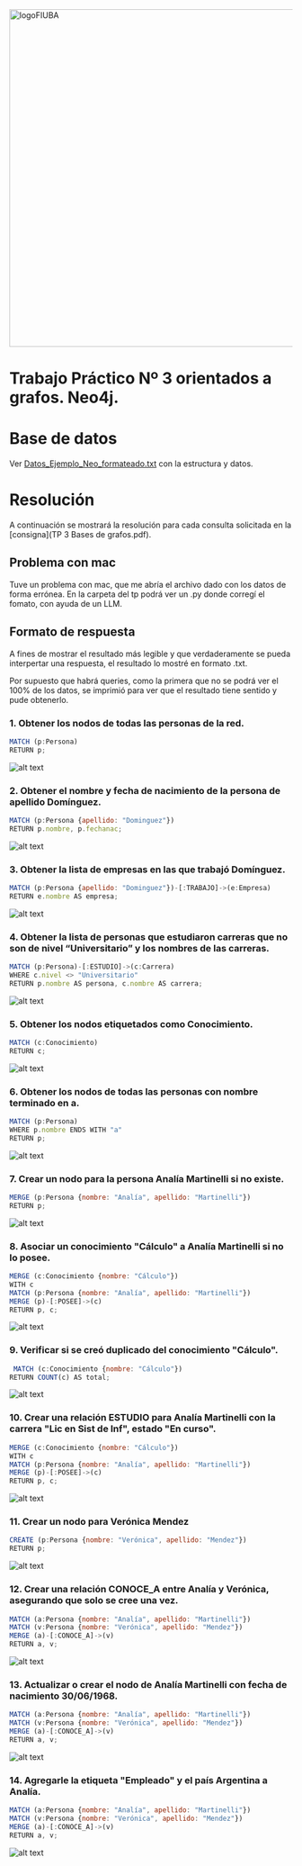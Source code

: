 <img src="https://github.com/hernancontigiani/ceia_memorias_especializacion/raw/master/Figures/logoFIUBA.jpg" alt="logoFIUBA" width="600">

# Trabajo Práctico Nº 3 orientados a grafos. Neo4j.

# Base de datos 
Ver [Datos_Ejemplo_Neo_formateado.txt](Datos_Ejemplo_Neo_formateado.txt) con la estructura y datos.

# Resolución
A continuación se mostrará la resolución para cada consulta solicitada en la [consigna](TP 3 Bases de grafos.pdf).

## Problema con mac
Tuve un problema con mac, que me abría el archivo dado con los datos de forma errónea. En la carpeta del tp podrá ver un .py donde corregí el fomato, con ayuda de un LLM.

## Formato de respuesta
A fines de mostrar el resultado más legible y que verdaderamente se pueda interpertar una respuesta, el resultado lo mostré en formato .txt.

Por supuesto que habrá queries, como la primera que no se podrá ver el 100% de los datos, se imprimió para ver que el resultado tiene sentido y pude obtenerlo.

### 1. Obtener los nodos de todas las personas de la red.
```js
MATCH (p:Persona)
RETURN p;
```
![alt text](img/query_01.png)


### 2.  Obtener el nombre y fecha de nacimiento de la persona de apellido Domínguez. 
```js
MATCH (p:Persona {apellido: "Dominguez"})
RETURN p.nombre, p.fechanac;
```
![alt text](img/query_02.png)


### 3.  Obtener la lista de empresas en las que trabajó Domínguez.
```js
MATCH (p:Persona {apellido: "Dominguez"})-[:TRABAJO]->(e:Empresa)
RETURN e.nombre AS empresa;
```
![alt text](img/query_03.png)

### 4.  Obtener la lista de personas que estudiaron carreras que no son de nivel “Universitario” y los nombres de las carreras. 
```js
MATCH (p:Persona)-[:ESTUDIO]->(c:Carrera)
WHERE c.nivel <> "Universitario"
RETURN p.nombre AS persona, c.nombre AS carrera;
```
![alt text](img/query_04.png)

### 5.  Obtener los nodos etiquetados como Conocimiento.
```js
MATCH (c:Conocimiento)
RETURN c;
```
![alt text](img/query_05.png)

### 6.  Obtener los nodos de todas las personas con nombre terminado en a.
```js
MATCH (p:Persona)
WHERE p.nombre ENDS WITH "a"
RETURN p;
```
![alt text](img/query_06.png)

### 7.  Crear un nodo para la persona Analía Martinelli si no existe. 
```js
MERGE (p:Persona {nombre: "Analía", apellido: "Martinelli"})
RETURN p;
```
![alt text](img/query_07.png)

### 8.  Asociar un conocimiento "Cálculo" a Analía Martinelli si no lo posee. 
```js
MERGE (c:Conocimiento {nombre: "Cálculo"})
WITH c
MATCH (p:Persona {nombre: "Analía", apellido: "Martinelli"})
MERGE (p)-[:POSEE]->(c)
RETURN p, c;
```
![alt text](img/query_08.png)

### 9.  Verificar si se creó duplicado del conocimiento "Cálculo".
```js
 MATCH (c:Conocimiento {nombre: "Cálculo"})
RETURN COUNT(c) AS total;
```
![alt text](img/query_09.png)


### 10.  Crear una relación ESTUDIO para Analía Martinelli con la carrera "Lic en Sist de Inf", estado "En curso". 
```js
MERGE (c:Conocimiento {nombre: "Cálculo"})
WITH c
MATCH (p:Persona {nombre: "Analía", apellido: "Martinelli"})
MERGE (p)-[:POSEE]->(c)
RETURN p, c;
```
![alt text](img/query_10.png)

### 11. Crear un nodo para Verónica Mendez
```js
CREATE (p:Persona {nombre: "Verónica", apellido: "Mendez"})
RETURN p;
```
![alt text](img/query_11.png)

### 12. Crear una relación CONOCE_A entre Analía y Verónica, asegurando que solo se cree una vez.
```js
MATCH (a:Persona {nombre: "Analía", apellido: "Martinelli"})
MATCH (v:Persona {nombre: "Verónica", apellido: "Mendez"})
MERGE (a)-[:CONOCE_A]->(v)
RETURN a, v;
```
![alt text](img/query_12.png)

### 13. Actualizar o crear el nodo de Analía Martinelli con fecha de nacimiento 30/06/1968.
```js
MATCH (a:Persona {nombre: "Analía", apellido: "Martinelli"})
MATCH (v:Persona {nombre: "Verónica", apellido: "Mendez"})
MERGE (a)-[:CONOCE_A]->(v)
RETURN a, v;
```
![alt text](img/query_13.png)

### 14. Agregarle la etiqueta "Empleado" y el país Argentina a Analía.
```js
MATCH (a:Persona {nombre: "Analía", apellido: "Martinelli"})
MATCH (v:Persona {nombre: "Verónica", apellido: "Mendez"})
MERGE (a)-[:CONOCE_A]->(v)
RETURN a, v;
```
![alt text](img/query_14.png)